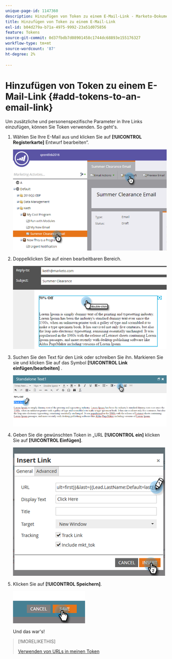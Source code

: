 ```yaml
---
unique-page-id: 1147360
description: Hinzufügen von Token zu einem E-Mail-Link - Marketo-Dokumente - Produktdokumentation
title: Hinzufügen von Token zu einem E-Mail-Link
exl-id: b04d279a-b71a-4975-9992-23a51d075856
feature: Tokens
source-git-commit: 0d37fbdb7d08901458c1744dc68893e155176327
workflow-type: tm+mt
source-wordcount: '87'
ht-degree: 2%

---
```


# Hinzufügen von Token zu einem E-Mail-Link {#add-tokens-to-an-email-link}

Um zusätzliche und personenspezifische Parameter in Ihre Links einzufügen, können Sie Token verwenden. So geht&#39;s.

1. Wählen Sie Ihre E-Mail aus und klicken Sie auf **[!UICONTROL Registerkarte]** Entwurf bearbeiten“.

   ![](assets/one.png)

1. Doppelklicken Sie auf einen bearbeitbaren Bereich.

   ![](assets/two.png)

1. Suchen Sie den Text für den Link oder schreiben Sie ihn. Markieren Sie sie und klicken Sie auf das Symbol **[!UICONTROL Link einfügen/bearbeiten]** .

   ![](assets/three.png)

1. Geben Sie die gewünschten Token in „URL **[!UICONTROL ein]** klicken Sie auf **[!UICONTROL Einfügen]**.

   ![](assets/four.png)

1. Klicken Sie auf **[!UICONTROL Speichern]**.

   ![](assets/five.png)

   Und das war&#39;s!

>[!MORELIKETHIS]
>
>[Verwenden von URLs in meinen Token](/help/marketo/product-docs/email-marketing/general/using-tokens/using-urls-in-my-tokens.md)
